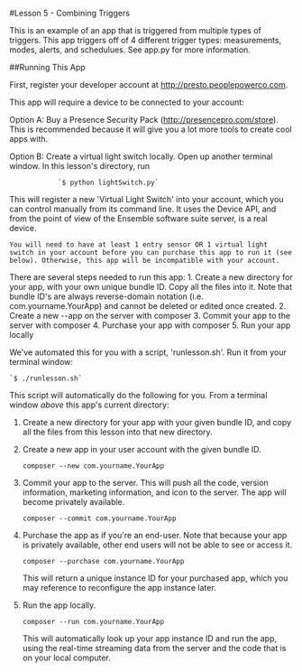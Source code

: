 #Lesson 5 - Combining Triggers

This is an example of an app that is triggered from multiple types of triggers. This app triggers off of 4 different trigger types: measurements, modes, alerts, and schedulues. See app.py for more information.

##Running This App

 First, register your developer account at http://presto.peoplepowerco.com.

 This app will require a device to be connected to your account:
 
   Option A:  Buy a Presence Security Pack (http://presencepro.com/store). This is recommended because it will give you a lot more tools to create cool apps with.

   Option B:  Create a virtual light switch locally. Open up another terminal window. In this lesson's directory, run

                `$ python lightSwitch.py`

   This will register a new 'Virtual Light Switch' into your account, which you can control manually from its command line. It uses the Device API, and from the point of view of the Ensemble software suite server, is a real device.
 
    You will need to have at least 1 entry sensor OR 1 virtual light switch in your account before you can purchase this app to run it (see below). Otherwise, this app will be incompatible with your account.
 
 
 There are several steps needed to run this app:
    1. Create a new directory for your app, with your own unique bundle ID. Copy all the files into it. Note that bundle ID's are always reverse-domain notation (i.e. com.yourname.YourApp) and cannot be deleted or edited once created.
    2. Create a new --app on the server with composer
    3. Commit your app to the server with composer
    4. Purchase your app with composer
    5. Run your app locally

 We've automated this for you with a script, 'runlesson.sh'. Run it from your terminal window:
 
    `$ ./runlesson.sh`
 
 This script will automatically do the following for you. 
 From a terminal window *above* this app's current directory:
 
 1. Create a new directory for your app with your given bundle ID, and copy all the files from this lesson into that new directory.
 
 2. Create a new app in your user account with the given bundle ID.
    
    `composer --new com.yourname.YourApp`
 
 3. Commit your app to the server. This will push all the code, version information, marketing information, and icon to the server. The app will become privately available.

    `composer --commit com.yourname.YourApp`

 4. Purchase the app as if you're an end-user. Note that because your app is privately available, other end users will not be able to see or access it.

    `composer --purchase com.yourname.YourApp`
 
    This will return a unique instance ID for your purchased app, which you may reference to reconfigure the app instance later.
    
 5. Run the app locally.
    
    `composer --run com.yourname.YourApp`
    
    This will automatically look up your app instance ID and run the app, using the real-time streaming data from the server and the code that is on your local computer.
